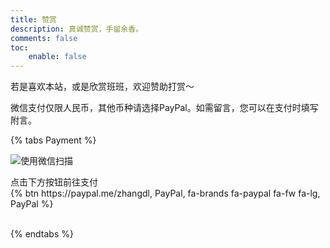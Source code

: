 ```yaml
---
title: 赞赏
description: 真诚赞赏，手留余香。
comments: false
toc:
    enable: false
---
```


若是喜欢本站，或是欣赏班班，欢迎赞助打赏～

微信支付仅限人民币，其他币种请选择PayPal。如需留言，您可以在支付时填写附言。

{% tabs Payment %}

<!-- tab 微信@fa-brands fa-weixin -->
![使用微信扫描](https://cdn.pinlyu.com/file/wechat-donation.webp#250x)
<!-- endtab -->

<!-- tab 支付宝 -->
<div class="text-center">点击下方按钮前往支付</div>
<div class="text-center">{% btn https://paypal.me/zhangdl, PayPal, fa-brands fa-paypal fa-fw fa-lg, PayPal %}</div>
<br/>
<!-- endtab -->

{% endtabs %}